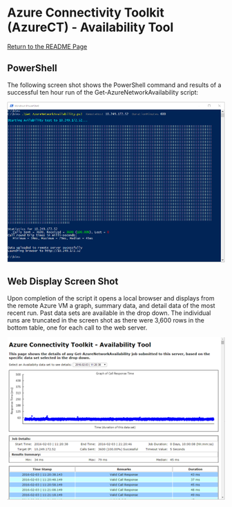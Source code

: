 # Azure Connectivity Toolkit (AzureCT) - Availability Tool

[Return to the README Page][HOME]

## PowerShell
The following screen shot shows the PowerShell command and results of a successful ten hour run of the Get-AzureNetworkAvailability script:

![0]

## Web Display Screen Shot
Upon completion of the script it opens a local browser and displays from the remote Azure VM a graph, summary data, and detail data of the most recent run. Past data sets are available in the drop down. The individual runs are truncated in the screen shot as there were 3,600 rows in the bottom table, one for each call to the web server.

![1]

<!--Image References-->
[0]: PowerShellTenHour.png "One Minute PowerShell Run"
[1]: DisplayTenHour.png "Web Server Display of Data Set"

<!--Link References-->
[HOME]: ../README.md